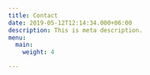 ```yaml
---
title: Contact
date: 2019-05-12T12:14:34.000+06:00
description: This is meta description.
menu:
  main:
    weight: 4

---
```

